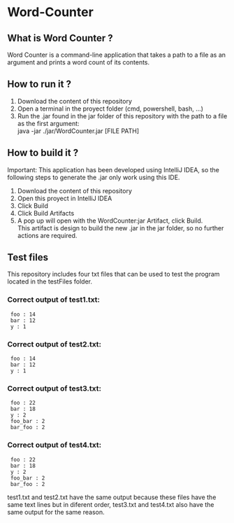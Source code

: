 # Word-Counter

## What is Word Counter ?

Word Counter is a command-line application that takes a path to a file as an argument and prints a word count of its contents.

## How to run it ?

1. Download the content of this repository 
2. Open a terminal in the proyect folder (cmd, powershell, bash, ...)
3. Run the .jar found in the jar folder of this repository with the path to a file as the first argument:   
   java -jar ./jar/WordCounter.jar [FILE PATH]
   
## How to build it ?

Important: This application has been developed using IntelliJ IDEA, so the following steps to generate the .jar only work using this IDE.

1. Download the content of this repository 
2. Open this proyect in IntelliJ IDEA
3. Click Build
4. Click Build Artifacts
5. A pop up will open with the WordCounter:jar Artifact, click Build.  
   This artifact is design to build the new .jar in the jar folder, so no further actions are required.
   
## Test files

This repository includes four txt files that can be used to test the program located in the testFiles folder.

### Correct output of test1.txt:  

     foo : 14   
     bar : 12   
     y : 1   

 ### Correct output of test2.txt:  

     foo : 14   
     bar : 12   
     y : 1     

 ### Correct output of test3.txt:  

     foo : 22  
     bar : 18  
     y : 2  
     foo_bar : 2  
     bar_foo : 2  

 ### Correct output of test4.txt:  

     foo : 22  
     bar : 18  
     y : 2  
     foo_bar : 2  
     bar_foo : 2   

  
test1.txt and test2.txt have the same output because these files have the same text lines but in diferent order, test3.txt and test4.txt also have the same output for the same reason.
